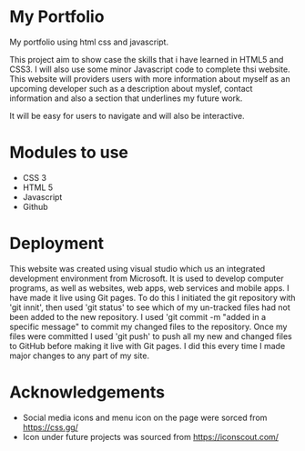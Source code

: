 # My Portfolio

My portfolio using html css and javascript.

This project aim to show case the skills that i have learned in HTML5 and CSS3. I will also use some minor Javascript code to complete thsi website. This website will providers users with more information about myself as an upcoming developer such as a description about myslef, contact information and also a section that underlines my future work.

It will be easy for users to navigate and will also be interactive.

# Modules to use

- CSS 3
- HTML 5
- Javascript
- Github

# Deployment
This website was created using visual studio which us an integrated development environment from Microsoft. It is used to develop computer programs, as well as websites, web apps, web services and mobile apps. I have made it live using Git pages. To do this I initiated the git repository with 'git innit', then used 'git status' 
to see which of my un-tracked files had not been added to the new repository. I used 'git commit -m "added in a specific message" to commit my changed files to the repository. Once my files were committed I used 'git push' to push all my new and changed files to GitHub before making it live with Git pages. I did this every time I made major changes to any part of my site.  

# Acknowledgements
- Social media icons and menu icon on the page were sorced from https://css.gg/ 
- Icon under future projects was sourced from https://iconscout.com/

